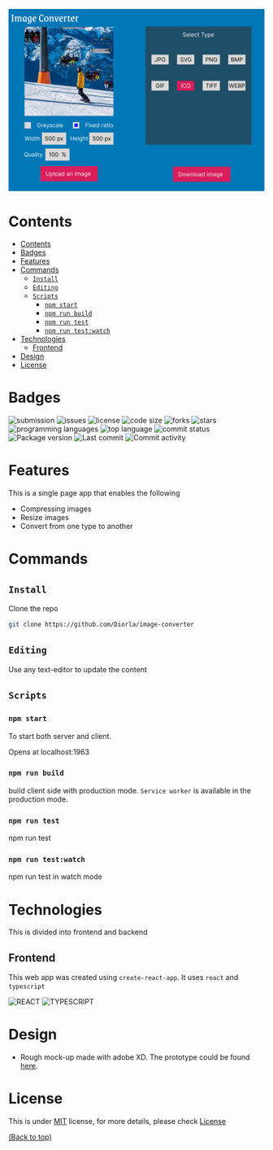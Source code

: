![main-image](./public/image-converter.png)

# Contents

- [Contents](#contents)
- [Badges](#badges)
- [Features](#features)
- [Commands](#commands)
  - [`Install`](#install)
  - [`Editing`](#editing)
  - [`Scripts`](#scripts)
    - [`npm start`](#npm-start)
    - [`npm run build`](#npm-run-build)
    - [`npm run test`](#npm-run-test)
    - [`npm run test:watch`](#npm-run-testwatch)
- [Technologies](#technologies)
  - [Frontend](#frontend)
- [Design](#design)
- [License](#license)

# Badges

![submission](https://img.shields.io/badge/submission-pending-orange)
![issues](https://img.shields.io/github/issues/Diorla/image-converter)
![license](https://img.shields.io/github/license/Diorla/image-converter)
![code size](https://img.shields.io/github/languages/code-size/diorla/image-converter)
![forks](https://img.shields.io/github/forks/Diorla/image-converter)
![stars](https://img.shields.io/github/stars/Diorla/image-converter)
![programming languages](https://img.shields.io/github/languages/count/diorla/image-converter)
![top language](https://img.shields.io/github/languages/top/diorla/image-converter)
![commit status](https://img.shields.io/github/commit-status/diorla/image-converter/main/HEAD)
![Package version](https://img.shields.io/github/package-json/v/diorla/image-converter)
![Last commit](https://img.shields.io/github/last-commit/diorla/image-converter)
![Commit activity](https://img.shields.io/github/commit-activity/w/diorla/image-converter)

# Features

This is a single page app that enables the following

- Compressing images
- Resize images
- Convert from one type to another

# Commands

## `Install`

Clone the repo

```sh
git clone https://github.com/Diorla/image-converter
```

## `Editing`

Use any text-editor to update the content

## `Scripts`

### `npm start`

To start both server and client.

Opens at localhost:1963

### `npm run build`

build client side with production mode. `Service worker` is available in the production mode.

### `npm run test`

npm run test

### `npm run test:watch`

npm run test in watch mode

# Technologies

This is divided into frontend and backend

## Frontend

This web app was created using `create-react-app`. It uses `react` and `typescript`

![REACT](https://img.shields.io/badge/react-js-4a96ab)
![TYPESCRIPT](https://img.shields.io/badge/typescript-lang-0074c1)

# Design

- Rough mock-up made with adobe XD. The prototype could be found [here](https://xd.adobe.com/view/9ef40253-48c5-4bce-95ac-5e7ffd3e9396-cba7/screen/9d36ab1e-e03b-45c6-9cfc-bba0481d50e7).

# License

This is under [MIT](https://choosealicense.com/licenses/mit/) license, for more details, please check [License](https://github.com/Diorla/image-converter/blob/main/LICENCE)

[(Back to top)](#contents)
